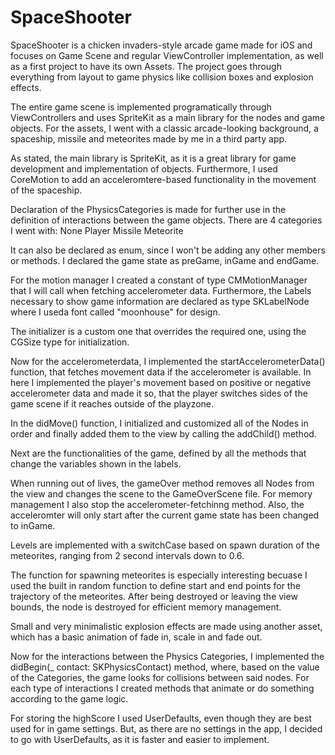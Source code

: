 # SpaceShooter
SpaceShooter is a chicken invaders-style arcade game made for iOS and focuses on Game Scene and regular ViewController implementation, 
as well as a first project to have its own Assets. The project goes through everything from layout to game physics like collision boxes and explosion effects. 

The entire game scene is implemented programatically through ViewControllers and uses SpriteKit as a main library for the nodes and game objects.
For the assets, I went with a classic arcade-looking background, a spaceship, missile and meteorites made by me in a third party app. 

As stated, the main library is SpriteKit, as it is a great library for game development and implementation of objects. Furthermore, I used CoreMotion to add 
an acceleromtere-based functionality in the movement of the spaceship. 

Declaration of the PhysicsCategories is made for further use in the definition of interactions between the game objects. There are 4 categories I went with:
None
Player
Missile
Meteorite

It can also be declared as enum, since I won't be adding any other members or methods.
I declared the game state as preGame, inGame and endGame. 

For the motion manager I created a constant of type CMMotionManager that I will call when fetching accelerometer data.
Furthermore, the Labels necessary to show game information are declared as type SKLabelNode where I useda font called "moonhouse" for design.

The initializer is a custom one that overrides the required one, using the CGSize type for initialization. 

Now for the accelerometerdata, I implemented the startAccelerometerData() function, that fetches movement data if the accelerometer is available.
In here I implemented the player's movement based on positive or negative accelerometer data and made it so, that the player switches sides of the game scene if
it reaches outside of the playzone. 

In the didMove() function, I initialized and customized all of the Nodes in order and finally added them to the view by calling the addChild() method. 

Next are the functionalities of the game, defined by all the methods that change the variables shown in the labels.

When running out of lives, the gameOver method removes all Nodes from the view and changes the scene to the GameOverScene file. For memory management I also stop the 
accelerometer-fetchinng method. Also, the acceleromter will only start after the current game state has been changed to inGame. 

Levels are implemented with a switchCase based on spawn duration of the meteorites, ranging from 2 second intervals down to 0.6. 

The function for spawning meteorites is especially interesting becuase I used the built in random function to define start and end points for the trajectory of the meteorites. 
After being destroyed or leaving the view bounds, the node is destroyed for efficient memory management. 

Small and very minimalistic explosion effects are made using another asset, which has a basic animation of fade in, scale in and fade out. 

Now for the interactions between the Physics Categories, I implemented the didBegin(_ contact: SKPhysicsContact) method, where, based on the value of the Categories,
the game looks for collisions between said nodes. For each type of interactions I created methods that animate or do something according to the game logic. 



For storing the highScore I used UserDefaults, even though they are best used for in game settings. 
But, as there are no settings in the app, I decided to go with UserDefaults, as it is faster and easier to implement. 
